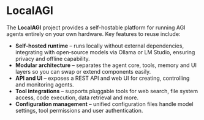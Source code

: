 # LocalAGI

The **LocalAGI** project provides a self-hostable platform for running AGI agents entirely on your own hardware. Key features to reuse include:

- **Self‑hosted runtime** – runs locally without external dependencies, integrating with open‑source models via Ollama or LM Studio, ensuring privacy and offline capability.
- **Modular architecture** – separates the agent core, tools, memory and UI layers so you can swap or extend components easily.
- **API and UI** – exposes a REST API and web UI for creating, controlling and monitoring agents.
- **Tool integrations** – supports pluggable tools for web search, file system access, code execution, data retrieval and more.
- **Configuration management** – unified configuration files handle model settings, tool permissions and user authentication.
